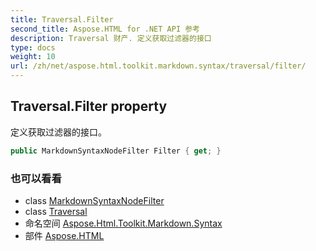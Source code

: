 ```yaml
---
title: Traversal.Filter
second_title: Aspose.HTML for .NET API 参考
description: Traversal 财产. 定义获取过滤器的接口
type: docs
weight: 10
url: /zh/net/aspose.html.toolkit.markdown.syntax/traversal/filter/
---
```

## Traversal.Filter property

定义获取过滤器的接口。

```csharp
public MarkdownSyntaxNodeFilter Filter { get; }
```

### 也可以看看

* class [MarkdownSyntaxNodeFilter](../../markdownsyntaxnodefilter/)
* class [Traversal](../)
* 命名空间 [Aspose.Html.Toolkit.Markdown.Syntax](../../traversal/)
* 部件 [Aspose.HTML](../../../)


